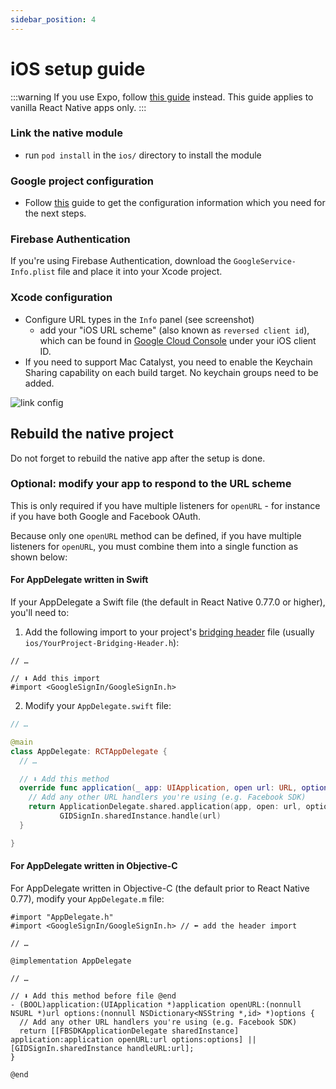 ```yaml
---
sidebar_position: 4
---
```


# iOS setup guide

:::warning
If you use Expo, follow [this guide](/setting-up/expo.md) instead. This guide applies to vanilla React Native apps only.
:::

### Link the native module

- run `pod install` in the `ios/` directory to install the module

### Google project configuration

- Follow [this](./get-config-file) guide to get the configuration information which you need for the next steps.

### Firebase Authentication

If you're using Firebase Authentication, download the `GoogleService-Info.plist` file and place it into your Xcode project.

### Xcode configuration

- Configure URL types in the `Info` panel (see screenshot)
  - add your "iOS URL scheme" (also known as `reversed client id`), which can be found in [Google Cloud Console](https://console.cloud.google.com/apis/credentials?project=_) under your iOS client ID.
- If you need to support Mac Catalyst, you need to enable the Keychain Sharing capability on each build target. No keychain groups need to be added.

![link config](/img/urlTypes.png)

## Rebuild the native project

Do not forget to rebuild the native app after the setup is done.

### Optional: modify your app to respond to the URL scheme

This is only required if you have multiple listeners for `openURL` - for instance if you have both Google and Facebook OAuth.

Because only one `openURL` method can be defined, if you have multiple listeners for `openURL`, you must combine them into a single function as shown below:

#### For AppDelegate written in Swift

If your AppDelegate a Swift file (the default in React Native 0.77.0 or higher), you'll need to:

1. Add the following import to your project's [bridging header](https://developer.apple.com/documentation/swift/importing-objective-c-into-swift#Import-Code-Within-an-App-Target) file (usually `ios/YourProject-Bridging-Header.h`):

```objc
// …

// ⬇️ Add this import
#import <GoogleSignIn/GoogleSignIn.h>
```

2. Modify your `AppDelegate.swift` file:

```swift
// …

@main
class AppDelegate: RCTAppDelegate {
  // …

  // ⬇️ Add this method
  override func application(_ app: UIApplication, open url: URL, options: [UIApplication.OpenURLOptionsKey : Any] = [:]) -> Bool {
    // Add any other URL handlers you're using (e.g. Facebook SDK)
    return ApplicationDelegate.shared.application(app, open: url, options: options) ||
           GIDSignIn.sharedInstance.handle(url)
  }

}
```

#### For AppDelegate written in Objective-C

For AppDelegate written in Objective-C (the default prior to React Native 0.77), modify your `AppDelegate.m` file:

```objc
#import "AppDelegate.h"
#import <GoogleSignIn/GoogleSignIn.h> // ⬅️ add the header import

// …

@implementation AppDelegate

// …

// ⬇️ Add this method before file @end
- (BOOL)application:(UIApplication *)application openURL:(nonnull NSURL *)url options:(nonnull NSDictionary<NSString *,id> *)options {
  // Add any other URL handlers you're using (e.g. Facebook SDK)
  return [[FBSDKApplicationDelegate sharedInstance] application:application openURL:url options:options] || [GIDSignIn.sharedInstance handleURL:url];
}

@end
```
